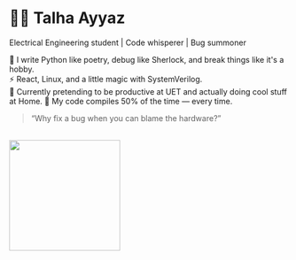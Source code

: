 # 👨‍💻 Talha Ayyaz

 Electrical Engineering student | Code whisperer | Bug summoner

🚀 I write Python like poetry, debug like Sherlock, and break things like it's a hobby.  
⚡ React, Linux, and a little magic with SystemVerilog.  
💾 Currently pretending to be productive at UET and actually doing cool stuff at Home. 
🤖 My code compiles 50% of the time — every time.

> “Why fix a bug when you can blame the hardware?”

<br>

<a href="https://github.com/anuraghazra/convoychat">
  <img height=200 align="center" src="https://github-readme-stats.vercel.app/api/top-langs?username=talhaticx&layout=compact&card_width=460&theme=dracula&langs_count=10" />
</a>

<!---
talhaticx/talhaticx is a ✨ special ✨ repository because its `README.md` (this file) appears on your GitHub profile.
You can click the Preview link to take a look at your changes.
--->
